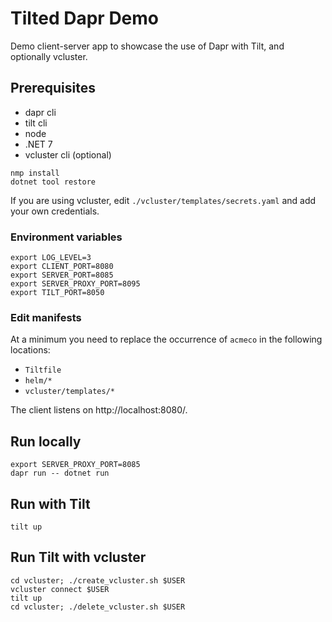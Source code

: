 # Tilted Dapr Demo

Demo client-server app to showcase the use of Dapr with Tilt, and optionally vcluster.

## Prerequisites

* dapr cli
* tilt cli
* node
* .NET 7
* vcluster cli (optional)

```
nmp install
dotnet tool restore
```

If you are using vcluster, edit `./vcluster/templates/secrets.yaml` and add your own credentials.

### Environment variables
```
export LOG_LEVEL=3
export CLIENT_PORT=8080
export SERVER_PORT=8085
export SERVER_PROXY_PORT=8095
export TILT_PORT=8050
```

### Edit manifests

At a minimum you need to replace the occurrence of `acmeco` in the following locations:

* `Tiltfile`
* `helm/*`
* `vcluster/templates/*`

The client listens on http://localhost:8080/.

## Run locally

```
export SERVER_PROXY_PORT=8085
dapr run -- dotnet run
```

## Run with Tilt

```
tilt up
```

## Run Tilt with vcluster

```
cd vcluster; ./create_vcluster.sh $USER
vcluster connect $USER
tilt up
cd vcluster; ./delete_vcluster.sh $USER
```
